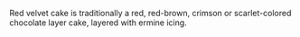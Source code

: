 Red velvet cake is traditionally a red, red-brown, crimson or scarlet-colored chocolate layer cake, layered with ermine icing.